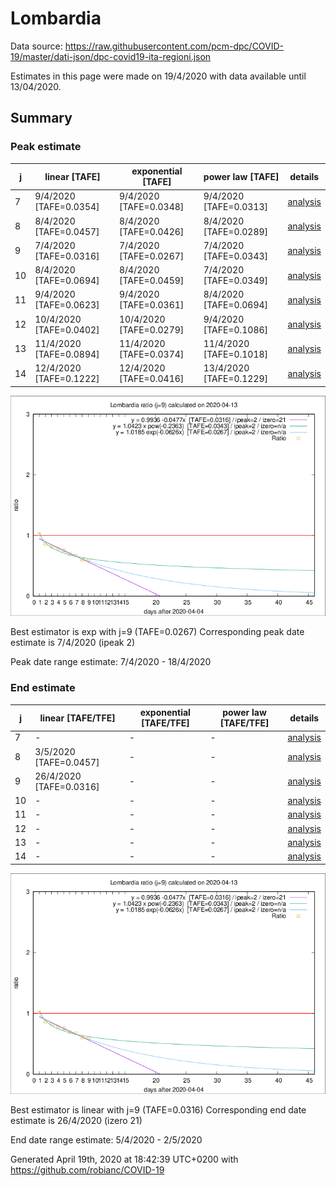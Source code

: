 # Lombardia


Data source: https://raw.githubusercontent.com/pcm-dpc/COVID-19/master/dati-json/dpc-covid19-ita-regioni.json

Estimates in this page were made on 19/4/2020 with data available until 13/04/2020.


## Summary 

### Peak estimate 
|j|linear [TAFE]|exponential [TAFE]|power law [TAFE]|details|
|---|----|-----------|---------|-------|
|7|9/4/2020 [TAFE=0.0354]|9/4/2020 [TAFE=0.0348]|9/4/2020 [TAFE=0.0313]|[analysis](COVID-19_lombardia_j7_2020-04-13.md)|
|8|8/4/2020 [TAFE=0.0457]|8/4/2020 [TAFE=0.0426]|8/4/2020 [TAFE=0.0289]|[analysis](COVID-19_lombardia_j8_2020-04-13.md)|
|9|7/4/2020 [TAFE=0.0316]|7/4/2020 [TAFE=0.0267]|7/4/2020 [TAFE=0.0343]|[analysis](COVID-19_lombardia_j9_2020-04-13.md)|
|10|8/4/2020 [TAFE=0.0694]|8/4/2020 [TAFE=0.0459]|7/4/2020 [TAFE=0.0349]|[analysis](COVID-19_lombardia_j10_2020-04-13.md)|
|11|9/4/2020 [TAFE=0.0623]|9/4/2020 [TAFE=0.0361]|8/4/2020 [TAFE=0.0694]|[analysis](COVID-19_lombardia_j11_2020-04-13.md)|
|12|10/4/2020 [TAFE=0.0402]|10/4/2020 [TAFE=0.0279]|9/4/2020 [TAFE=0.1086]|[analysis](COVID-19_lombardia_j12_2020-04-13.md)|
|13|11/4/2020 [TAFE=0.0894]|11/4/2020 [TAFE=0.0374]|11/4/2020 [TAFE=0.1018]|[analysis](COVID-19_lombardia_j13_2020-04-13.md)|
|14|12/4/2020 [TAFE=0.1222]|12/4/2020 [TAFE=0.0416]|13/4/2020 [TAFE=0.1229]|[analysis](COVID-19_lombardia_j14_2020-04-13.md)|

![best peak estimate](COVID-19_lombardia_j9_2020-04-13.png)

Best estimator is exp with j=9 (TAFE=0.0267)
Corresponding peak date estimate is 7/4/2020 (ipeak 2)


Peak date range estimate: 7/4/2020 - 18/4/2020

### End estimate 
|j|linear [TAFE/TFE]|exponential [TAFE/TFE]|power law [TAFE/TFE]|details|
|---|----|-----------|---------|-------|
|7|-|-|-|[analysis](COVID-19_lombardia_j7_2020-04-13.md)|
|8|3/5/2020 [TAFE=0.0457]|-|-|[analysis](COVID-19_lombardia_j8_2020-04-13.md)|
|9|26/4/2020 [TAFE=0.0316]|-|-|[analysis](COVID-19_lombardia_j9_2020-04-13.md)|
|10|-|-|-|[analysis](COVID-19_lombardia_j10_2020-04-13.md)|
|11|-|-|-|[analysis](COVID-19_lombardia_j11_2020-04-13.md)|
|12|-|-|-|[analysis](COVID-19_lombardia_j12_2020-04-13.md)|
|13|-|-|-|[analysis](COVID-19_lombardia_j13_2020-04-13.md)|
|14|-|-|-|[analysis](COVID-19_lombardia_j14_2020-04-13.md)|

![best zero estimate](COVID-19_lombardia_j9_2020-04-13.png)

Best estimator is linear with j=9 (TAFE=0.0316)
Corresponding end date estimate is 26/4/2020 (izero 21)


End date range estimate: 5/4/2020 - 2/5/2020

Generated April 19th, 2020 at 18:42:39 UTC+0200 with https://github.com/robianc/COVID-19
